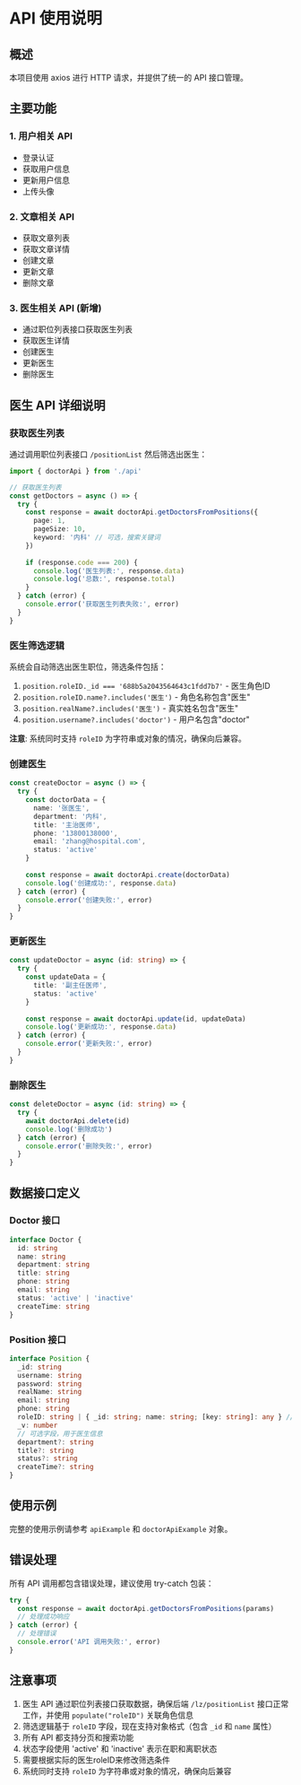 # API 使用说明

## 概述

本项目使用 axios 进行 HTTP 请求，并提供了统一的 API 接口管理。

## 主要功能

### 1. 用户相关 API
- 登录认证
- 获取用户信息
- 更新用户信息
- 上传头像

### 2. 文章相关 API
- 获取文章列表
- 获取文章详情
- 创建文章
- 更新文章
- 删除文章

### 3. 医生相关 API (新增)
- 通过职位列表接口获取医生列表
- 获取医生详情
- 创建医生
- 更新医生
- 删除医生

## 医生 API 详细说明

### 获取医生列表

通过调用职位列表接口 `/positionList` 然后筛选出医生：

```typescript
import { doctorApi } from './api'

// 获取医生列表
const getDoctors = async () => {
  try {
    const response = await doctorApi.getDoctorsFromPositions({
      page: 1,
      pageSize: 10,
      keyword: '内科' // 可选，搜索关键词
    })
    
    if (response.code === 200) {
      console.log('医生列表:', response.data)
      console.log('总数:', response.total)
    }
  } catch (error) {
    console.error('获取医生列表失败:', error)
  }
}
```

### 医生筛选逻辑

系统会自动筛选出医生职位，筛选条件包括：
1. `position.roleID._id === '688b5a2043564643c1fdd7b7'` - 医生角色ID
2. `position.roleID.name?.includes('医生')` - 角色名称包含"医生"
3. `position.realName?.includes('医生')` - 真实姓名包含"医生"
4. `position.username?.includes('doctor')` - 用户名包含"doctor"

**注意**: 系统同时支持 `roleID` 为字符串或对象的情况，确保向后兼容。

### 创建医生

```typescript
const createDoctor = async () => {
  try {
    const doctorData = {
      name: '张医生',
      department: '内科',
      title: '主治医师',
      phone: '13800138000',
      email: 'zhang@hospital.com',
      status: 'active'
    }
    
    const response = await doctorApi.create(doctorData)
    console.log('创建成功:', response.data)
  } catch (error) {
    console.error('创建失败:', error)
  }
}
```

### 更新医生

```typescript
const updateDoctor = async (id: string) => {
  try {
    const updateData = {
      title: '副主任医师',
      status: 'active'
    }
    
    const response = await doctorApi.update(id, updateData)
    console.log('更新成功:', response.data)
  } catch (error) {
    console.error('更新失败:', error)
  }
}
```

### 删除医生

```typescript
const deleteDoctor = async (id: string) => {
  try {
    await doctorApi.delete(id)
    console.log('删除成功')
  } catch (error) {
    console.error('删除失败:', error)
  }
}
```

## 数据接口定义

### Doctor 接口

```typescript
interface Doctor {
  id: string
  name: string
  department: string
  title: string
  phone: string
  email: string
  status: 'active' | 'inactive'
  createTime: string
}
```

### Position 接口

```typescript
interface Position {
  _id: string
  username: string
  password: string
  realName: string
  email: string
  phone: string
  roleID: string | { _id: string; name: string; [key: string]: any } // 可能是字符串或对象
  _v: number
  // 可选字段，用于医生信息
  department?: string
  title?: string
  status?: string
  createTime?: string
}
```

## 使用示例

完整的使用示例请参考 `apiExample` 和 `doctorApiExample` 对象。

## 错误处理

所有 API 调用都包含错误处理，建议使用 try-catch 包装：

```typescript
try {
  const response = await doctorApi.getDoctorsFromPositions(params)
  // 处理成功响应
} catch (error) {
  // 处理错误
  console.error('API 调用失败:', error)
}
```

## 注意事项

1. 医生 API 通过职位列表接口获取数据，确保后端 `/lz/positionList` 接口正常工作，并使用 `populate("roleID")` 关联角色信息
2. 筛选逻辑基于 `roleID` 字段，现在支持对象格式（包含 `_id` 和 `name` 属性）
3. 所有 API 都支持分页和搜索功能
4. 状态字段使用 'active' 和 'inactive' 表示在职和离职状态
5. 需要根据实际的医生roleID来修改筛选条件
6. 系统同时支持 `roleID` 为字符串或对象的情况，确保向后兼容
